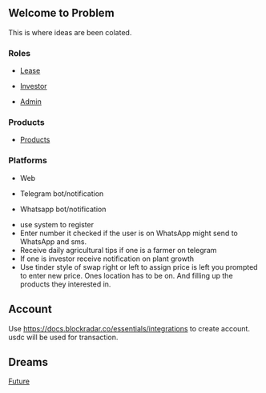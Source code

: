 ## Welcome to Problem 

This is where ideas are been colated.

### Roles

- [Lease](./Lease.md)

- [Investor](./Investor.md)

- [Admin](./Admin.md)


### Products

- [Products](./Products.md)

### Platforms 

- Web

- Telegram bot/notification

- Whatsapp bot/notification

* use system to register 
* Enter number it checked if the user is on WhatsApp might send to WhatsApp and sms.
* Receive daily agricultural tips if one is a farmer on telegram
* If one is investor receive notification on plant growth
* Use tinder style of swap right or left to assign price is left you prompted to enter new price. Ones location has to be on. And filling up the products they interested in.

## Account

Use https://docs.blockradar.co/essentials/integrations to create account. usdc will be used for transaction. 

## Dreams

[Future](./Future.md)